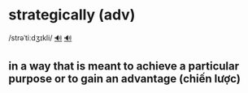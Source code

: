 # strategically (adv)

/strəˈtiːdʒɪkli/ [🔊](https://www.oxfordlearnersdictionaries.com/media/english/uk_pron/s/str/strat/strategically__gb_1.mp3) [🔊](https://www.oxfordlearnersdictionaries.com/media/english/us_pron/s/str/strat/strategically__us_1.mp3)

## in a way that is meant to achieve a particular purpose or to gain an advantage (chiến lược)